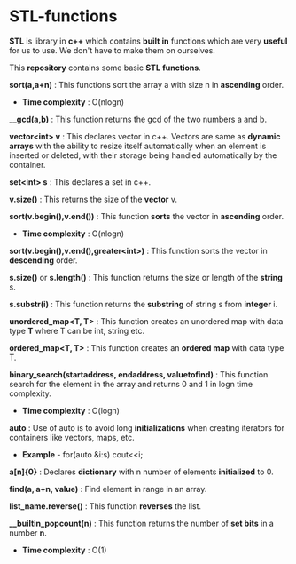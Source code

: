 # STL-functions  

**STL** is library in **c++** which contains **built** **in** functions which are very **useful** for us to use. We don't have to make them on ourselves.  

This **repository** contains some basic **STL** **functions**.

**sort(a,a+n)** : This functions sort the array a with size n in **ascending** order.
  - **Time complexity** : O(nlogn)

**__gcd(a,b)** : This function returns the gcd of the two numbers a and b.

**vector\<int> v** : This declares vector in c++. Vectors are same as **dynamic arrays** with the ability to resize itself automatically when an element is inserted or deleted, with their storage being handled automatically by the container. 

**set\<int> s** : This declares a set in c++.

**v.size()** : This returns the size of the **vector** v.

**sort(v.begin(),v.end())** : This function **sorts** the vector in **ascending** order.
  - **Time complexity** : O(nlogn)

**sort(v.begin(),v.end(),greater\<int>)** : This function sorts the vector in **descending** order.

**s.size()** or **s.length()** : This function returns the size or length of the **string** s.   

**s.substr(i)** : This function returns the **substring** of string s from **integer** i.

**unordered_map<T, T>** : This function creates an unordered map with data type **T** where T can be int, string etc.

**ordered_map<T, T>** : This function creates an **ordered map** with data type T.

**binary_search(startaddress, endaddress, valuetofind)** : This function search for the element in the array and returns 0 and 1 in logn time complexity. 
  - **Time complexity** : O(logn)

**auto** : Use of auto is to avoid long **initializations** when creating iterators for containers like vectors, maps, etc.
  - **Example** - for(auto &i:s) cout<<i; 

**a[n]{0}** : Declares **dictionary** with n number of elements **initialized** to 0.

**find(a, a+n, value)** : Find element in range in an array.

**list_name.reverse()** : This function **reverses** the list.  

**__builtin_popcount(n)** : This function returns the number of **set bits** in a number **n**.
  - **Time complexity** : O(1)
